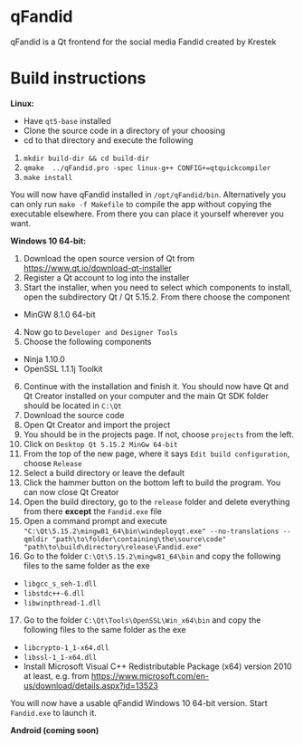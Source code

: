 
# qFandid
qFandid is a Qt frontend for the social media Fandid created by Krestek

# Build instructions

**Linux:**
- Have `qt5-base` installed
- Clone the source code in a directory of your choosing
- cd to that directory and execute the following
1. `mkdir build-dir && cd build-dir`
2. `qmake  ../qFandid.pro -spec linux-g++ CONFIG+=qtquickcompiler`
3. `make install`

You will now have qFandid installed in `/opt/qFandid/bin`. Alternatively you can only run `make -f Makefile` to compile the app without copying the executable elsewhere. From there you can place it yourself wherever you want.

**Windows 10 64-bit:**

1. Download the open source version of Qt from https://www.qt.io/download-qt-installer
2. Register a Qt account to log into the installer
3. Start the installer, when you need to select which components to install, open the subdirectory Qt / Qt 5.15.2. From there choose the component
- MinGW 8.1.0 64-bit
4. Now go to `Developer and Designer Tools`
5. Choose the following components
- Ninja 1.10.0
- OpenSSL 1.1.1j Toolkit
6. Continue with the installation and finish it. You should now have Qt and Qt Creator installed on your computer and the main Qt SDK folder should be located in `C:\Qt`
7. Download the source code
8. Open Qt Creator and import the project
9. You should be in the projects page. If not, choose `projects` from the left.
10. Click on  `Desktop Qt 5.15.2 MinGw 64-bit`
11. From the top of the new page, where it says `Edit build configuration`, choose `Release`
12. Select a build directory or leave the default
13. Click the hammer button on the bottom left to build the program. You can now close Qt Creator
14. Open the build directory, go to the `release` folder and delete everything from there **except** the `Fandid.exe` file
15. Open a command prompt and execute `"C:\Qt\5.15.2\mingw81_64\bin\windeployqt.exe" --no-translations --qmldir "path\to\folder\containing\the\source\code" "path\to\build\directory\release\Fandid.exe"`
16. Go to the folder `C:\Qt\5.15.2\mingw81_64\bin` and copy the following files to the same folder as the exe
- `libgcc_s_seh-1.dll`
- `libstdc++-6.dll`
- `libwinpthread-1.dll`
17. Go to the folder `C:\Qt\Tools\OpenSSL\Win_x64\bin` and copy the following files to the same folder as the exe
- `libcrypto-1_1-x64.dll`
- `libssl-1_1-x64.dll`
- Install Microsoft Visual C++ Redistributable Package (x64) version 2010 at least, e.g. from https://www.microsoft.com/en-us/download/details.aspx?id=13523

You will now have a usable qFandid Windows 10 64-bit version. Start `Fandid.exe` to launch it.

**Android (coming soon)**
